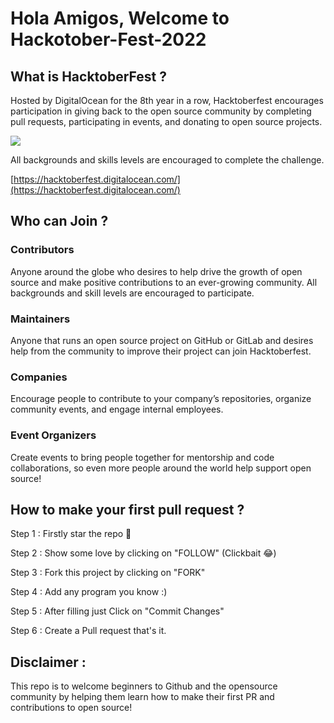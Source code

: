 # Hola Amigos, Welcome to Hackotober-Fest-2022

## What is HacktoberFest ?
Hosted by DigitalOcean for the 8th year in a row, Hacktoberfest encourages participation in giving back to the open source community by completing pull requests, participating in events, and donating to open source projects.

<img src="images/Screenshot (28).png"></img>

All backgrounds and skills levels are encouraged to complete the challenge.

[https://hacktoberfest.digitalocean.com/](https://hacktoberfest.digitalocean.com/)

## Who can Join ?

### Contributors
Anyone around the globe who desires to help drive the growth of open source and make positive contributions to an ever-growing community. All backgrounds and skill levels are encouraged to participate.

### Maintainers
Anyone that runs an open source project on GitHub or GitLab and desires help from the community to improve their project can join Hacktoberfest.

### Companies 
Encourage people to contribute to your company’s repositories, organize community events, and engage internal employees.

### Event Organizers
Create events to bring people together for mentorship and code collaborations, so even more people around the world help support open source!

## How to make your first pull request ?
Step 1 : Firstly star the repo 🌟

Step 2 : Show some love by clicking on "FOLLOW" (Clickbait 😂)

Step 3 : Fork this project by clicking on "FORK"

Step 4 : Add any program you know :)

Step 5 : After filling just Click on "Commit Changes"

Step 6 : Create a Pull request that's it.

## Disclaimer : 
This repo is to welcome beginners to Github and the opensource community by helping them learn how to make their first PR and contributions to open source!

